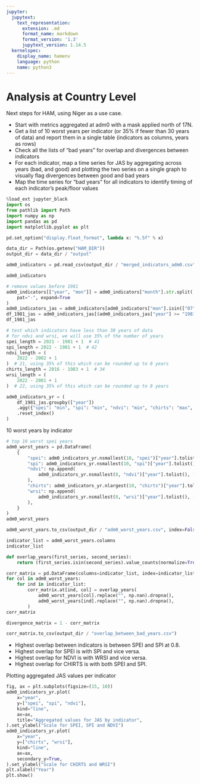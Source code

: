 ```yaml
---
jupyter:
  jupytext:
    text_representation:
      extension: .md
      format_name: markdown
      format_version: '1.3'
      jupytext_version: 1.14.5
  kernelspec:
    display_name: hamenv
    language: python
    name: python3
---
```


# Analysis at Country Level


Next steps for HAM, using Niger as a use case.

- Start with metrics aggregated at adm0 with a mask applied north of 17N.
- Get a list of 10 worst years per indicator (or 35% if fewer than 30 years of data) and report them in a single table (indicators as columns, years as rows)
- Check all the lists of “bad years” for overlap and divergences between indicators
- For each indicator, map a time series for JAS by aggregating across years (bad, and good) and plotting the two series on a single graph to visually flag divergences between good and bad years
- Map the time series for “bad years” for all indicators to identify timing of each indicator’s peak/floor values

```python
%load_ext jupyter_black
import os
from pathlib import Path
import numpy as np
import pandas as pd
import matplotlib.pyplot as plt
```

```python
pd.set_option("display.float_format", lambda x: "%.5f" % x)
```

```python
data_dir = Path(os.getenv("HAM_DIR"))
output_dir = data_dir / "output"
```

```python
adm0_indicators = pd.read_csv(output_dir / "merged_indicators_adm0.csv")
```

```python
adm0_indicators
```

```python
# remove values before 1981
adm0_indicators[["year", "mon"]] = adm0_indicators["month"].str.split(
    pat="-", expand=True
)
adm0_indicators_jas = adm0_indicators[adm0_indicators["mon"].isin(["07", "08", "09"])]
df_1981_jas = adm0_indicators_jas[(adm0_indicators_jas["year"] >= "1981")]
df_1981_jas
```

```python
# test which indicators have less than 30 years of data
# for ndvi and wrsi, we will use 35% of the number of years
spei_length = 2021 - 1981 + 1  # 41
spi_length = 2022 - 1981 + 1  # 42
ndvi_length = (
    2022 - 2002 + 1
)  # 21, using 35% of this which can be rounded up to 8 years
chirts_length = 2016 - 1983 + 1  # 34
wrsi_length = (
    2022 - 2001 + 1
)  # 22, using 35% of this which can be rounded up to 8 years
```

```python
adm0_indicators_yr = (
    df_1981_jas.groupby(["year"])
    .agg({"spei": "min", "spi": "min", "ndvi": "min", "chirts": "max", "wrsi": "min"})
    .reset_index()
)
```

10 worst years by indicator

```python
# top 10 worst spei years
adm0_worst_years = pd.DataFrame(
    {
        "spei": adm0_indicators_yr.nsmallest(10, "spei")["year"].tolist(),
        "spi": adm0_indicators_yr.nsmallest(10, "spi")["year"].tolist(),
        "ndvi": np.append(
            adm0_indicators_yr.nsmallest(8, "ndvi")["year"].tolist(), [""] * 2
        ),
        "chirts": adm0_indicators_yr.nlargest(10, "chirts")["year"].tolist(),
        "wrsi": np.append(
            adm0_indicators_yr.nsmallest(8, "wrsi")["year"].tolist(), [""] * 2
        ),
    }
)
adm0_worst_years
```

```python
adm0_worst_years.to_csv(output_dir / "adm0_worst_years.csv", index=False)
```

```python
indicator_list = adm0_worst_years.columns
indicator_list
```

```python
def overlap_years(first_series, second_series):
    return (first_series.isin(second_series).value_counts(normalize=True)).get(key=True)
```

```python
corr_matrix = pd.DataFrame(columns=indicator_list, index=indicator_list)
for col in adm0_worst_years:
    for ind in indicator_list:
        corr_matrix.at[ind, col] = overlap_years(
            adm0_worst_years[col].replace("", np.nan).dropna(),
            adm0_worst_years[ind].replace("", np.nan).dropna(),
        )
corr_matrix
```

```python
divergence_matrix = 1 - corr_matrix
```

```python
corr_matrix.to_csv(output_dir / "overlap_between_bad_years.csv")
```

- Highest overlap between indicators is between SPEI and SPI at 0.8.
- Highest overlap for SPEI is with SPI and vice versa.
- Highest overlap for NDVI is with WRSI and vice versa.
- Highest overlap for CHIRTS is with both SPEI and SPI.


Plotting aggregated JAS values per indicator

```python
fig, ax = plt.subplots(figsize=(15, 10))
adm0_indicators_yr.plot(
    x="year",
    y=["spei", "spi", "ndvi"],
    kind="line",
    ax=ax,
    title="Aggregated values for JAS by indicator",
).set_ylabel("Scale for SPEI, SPI and NDVI")
adm0_indicators_yr.plot(
    x="year",
    y=["chirts", "wrsi"],
    kind="line",
    ax=ax,
    secondary_y=True,
).set_ylabel("Scale for CHIRTS and WRSI")
plt.xlabel("Year")
plt.show()
```
